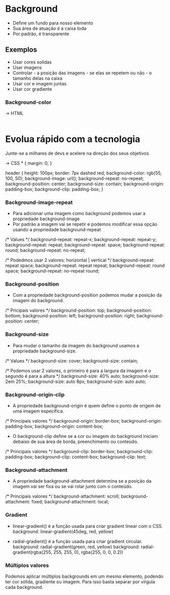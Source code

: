 # Background
    
- Define um fundo para nosso elemento
- Sua área de atuação é a caixa toda
- Por padrão, é transparente

## Exemplos

- Usar cores solidas
- Usar imagens
- Controlar
        - a posição das imagens
        - se elas se repetem ou não
        - o tamanho delas na caixa
- Usar cor e imagem juntas
- Usar cor gradiente


### Background-color
-> HTML
<header>
</header>
<main>
    <h1>Evolua rápido com a tecnologia</h1>
    <p>Junte-se a milhares de devs e acelere
    na direção dos seus objetivos</p>
</main>
-> CSS
* {
    margin: 0;
}

header {
    height: 100px;
    border: 7px dashed red;
    background-color: rgb(55, 100, 50);
    background-image: url();
    background-repeat: no-repeat;
    background-position: center;
    background-size: contain;
    background-origin: padding-box;
    background-clip: padding-box;
}

### Background-image-repeat
- Para adicionar uma imagem como background podemos usar a propriedade background-image
- Por padrão a imagem vai se repetir e podemos modificar essa opção usando a propriedade background-repeat

/* Values */
background-repeat: repeat-x;
background-repeat: repeat-y;
background-repeat: repeat;
background-repeat: space;
background-repeat: round;
background-repeat: no-repeat;

/* Podedmos usar 2 valores: horizontal | vertical */
background-repeat: repeat space;
background-repeat: repeat repeat;
background-repeat: round space;
background-repeat: no-repeat round;

### Background-position
- Com a propriedade background-position podemos mudar a posição da imagem do background.

/* Pricipais valores */
background-position: top;
background-position: bottom;
background-position: left;
background-position: right;
background-position: center;

### Background-size
- Para mudar o tamanho da imagem do background usamos a propriedade background-size.

/* Values */
background-size: cover;
background-size: contain;

/* Podemos usar 2 valores, o primeiro é para a largura da imagem e o segundo é para a altura */
background-size: 40% auto;
background-size: 2em 25%;
background-size: auto 8px;
background-size: auto auto;

### Background-origin-clip
- A propriedade background-origin é quem define o ponto de origem de uma imagem específica.

/* Principais valores */
background-origin: border-box;
background-origin: padding-box;
background-origin: content-box;

- O background-clip define se a cor ou imagem do background iniciam debaixo de sua área de borda, preenchimento ou conteúdo.

/* Principais valores */
background-clip: border-box;
background-clip: padding-box;
background-clip: content-box;
background-clip: text;

### Background-attachment
- A propriedade background-attachment determina se a posição da imagem vai ser fixa ou se vai rolar junto com o conteúdo.

/* Principais valores */
background-attachment: scroll;
background-attachment: fixed;
background-attachment: local;

### Gradient
- linear-gradient() é a função usada para criar gradient linear com o CSS.
background: linear-gradient(45deg, red, yellow)

- radial-gradient() é a função usada para criar gradient circular.
background: radial-gradient(green, red, yellow)
background: radial-gradient(rgba(255, 255, 255, 0), rgba(255, 0, 0, 0.2))

### Múltiplos valores
Podemos aplicar múltiplos backgrounds em um mesmo elemento, podendo ter cor sólida, gradiente ou imagem. Para isso basta separar por vírgula cada background.